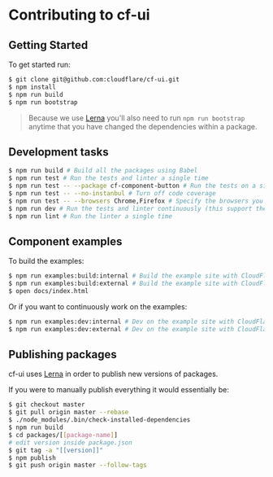 # Contributing to cf-ui

## Getting Started

To get started run:

```sh
$ git clone git@github.com:cloudflare/cf-ui.git
$ npm install
$ npm run build
$ npm run bootstrap
```

> Because we use [Lerna](https://lernajs.io) you'll also need to run
> `npm run bootstrap` anytime that you have changed the dependencies within a
> package.

## Development tasks

```sh
$ npm run build # Build all the packages using Babel
$ npm run test # Run the tests and linter a single time
$ npm run test -- --package cf-component-button # Run the tests on a single package
$ npm run test -- --no-instanbul # Turn off code coverage
$ npm run test -- --browsers Chrome,Firefox # Specify the browsers you want to test in
$ npm run dev # Run the tests and linter continuously (this support the same flags as test)
$ npm run lint # Run the linter a single time
```

## Component examples

To build the examples:

```sh
$ npm run examples:build:internal # Build the example site with CloudFlare's internal styles (employees only)
$ npm run examples:build:external # Build the example site with CloudFlare's external styles
$ open docs/index.html
```

Or if you want to continuously work on the examples:

```sh
$ npm run examples:dev:internal # Dev on the example site with CloudFlare's internal styles (employees only)
$ npm run examples:dev:external # Dev on the example site with CloudFlare's external styles
```

## Publishing packages

cf-ui uses [Lerna](https://lernajs.io) in order to publish new versions of
packages.

If you were to manually publish everything it would essentially be:

```sh
$ git checkout master
$ git pull origin master --rebase
$ ./node_modules/.bin/check-installed-dependencies
$ npm run build
$ cd packages/[[package-name]]
# edit version inside package.json
$ git tag -a "[[version]]"
$ npm publish
$ git push origin master --follow-tags
```
